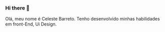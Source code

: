 ### Hi there 👋

Olá, meu nome é Celeste Barreto. Tenho desenvolvido minhas habilidades em front-End, Ui Design.
